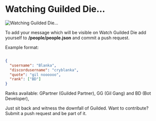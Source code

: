 # Watching Guilded Die...

![Watching Guilded Die...](https://watch-guilded-die.lol/favicon.png)

To add your message which will be visible on Watch Guilded Die add yourself to **/people/people.json** and commit a push request.

Example format:
```json

{
  "username": "Blanka",
  "discordusername": "cryblanka",
  "quote": "gil noooooo",
  "rank": ["BD"]
}

```
Ranks available: GPartner (Guilded Partner), GG (Gil Gang) and BD (Bot Developer),

Just sit back and witness the downfall of Guilded. Want to contribute? Submit a push request and be part of it.
